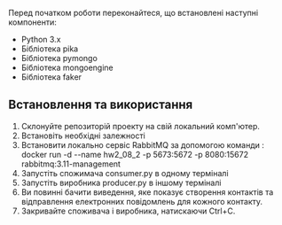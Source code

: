Перед початком роботи переконайтеся, що встановлені наступні компоненти:

- Python 3.x
- Бібліотека pika
- Бібліотека pymongo
- Бібліотека mongoengine
- Бібліотека faker


## Встановлення та використання

1. Склонуйте репозиторій проекту на свій локальний комп'ютер.
2. Встановіть необхідні залежності
2. Встановити локально сервіс RabbitMQ за допомогою команди : docker run -d --name hw2_08_2 -p 5673:5672 -p 8080:15672 rabbitmq:3.11-management
3. Запустіть спожимача consumer.py в одному терміналі
4. Запустіть виробника producer.py в іншому терміналі
5. Ви повинні бачити виведення, яке показує створення контактів та відправлення електронних повідомлень для кожного контакту.
6. Закривайте споживача і виробника, натискаючи Ctrl+C.
